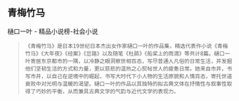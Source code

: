 ## 青梅竹马

樋口一叶  -  精品小说榜-社会小说

>     《青梅竹马》是日本19世纪日本杰出女作家樋口一叶的作品集，精选代表作小说《青梅竹马》《大年夜》《经案》《岔路》以及随笔《杜鹃》《船桨上的雨滴》等共计8篇。樋口一叶寄居东京都市的一隅，以冷静之眼洞察世相百态，写尽普通人凡俗的日常生活，并发掘他们坚韧生活的方式和力量，更以慈悲的温热之心熨帖世人的疲惫日常。她来自市井，书写市井，以自己在逆境中的崛起，书写大时代下小人物的生活原貌和人情百态，寄托世道衰败中对光明与温暖的渴望。樋口一叶的作品以其独特的拟古典文体在抒情性与叙事性取得了巧妙的平衡，从而兼具古典文学的气韵与近代文学的表现力。
